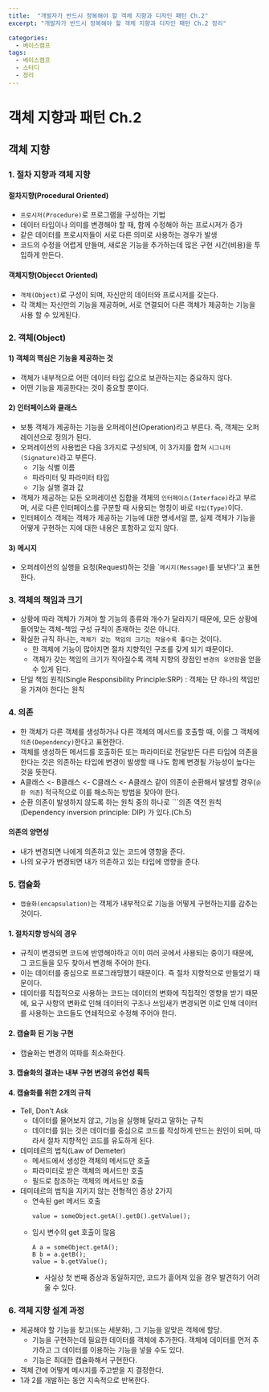 ```yaml
---
title:  "개발자가 반드시 정복해야 할 객체 지향과 디자인 패턴 Ch.2"
excerpt: "개발자가 반드시 정복해야 할 객체 지향과 디자인 패턴 Ch.2 정리"

categories:
  - 베이스캠프
tags:
  - 베이스캠프
  - 스터디
  - 정리
---
```

# 객체 지향과 패턴 Ch.2

## 객체 지향

### 1. 절차 지향과 객체 지향
#### 절차지향(Procedural Oriented) 
* `프로시저(Procedure)`로 프로그램을 구성하는 기법
* 데이터 타입이나 의미를 변경해야 할 때, 함께 수정해야 하는 프로시저가 증가
* 같은 데이터를 프로시저들이 서로 다른 의미로 사용하는 경우가 발생
* 코드의 수정을 어렵게 만들며, 새로운 기능을 추가하는데 많은 구현 시간(비용)을 투입하게 만든다.

#### 객체지향(Objecct Oriented)
* `객체(Object)`로 구성이 되며, 자신만의 데이터와 프로시저를 갖는다.
* 각 객체는 자신만의 기능을 제공하며, 서로 연결되어 다른 객체가 제공하는 기능을 사용 할 수 있게된다.

### 2. 객체(Object)
#### 1) 객체의 핵심은 기능을 제공하는 것
* 객체가 내부적으로 어떤 데이터 타입 값으로 보관하는지는 중요하지 않다.
* 어떤 기능을 제공한다는 것이 중요할 뿐이다.

#### 2) 인터페이스와 클래스
* 보통 객체가 제공하는 기능을 오퍼레이션(Operation)라고 부른다. 즉, 객체는 오퍼레이션으로 정의가 된다.
* 오퍼레이션의 사용법은 다음 3가지로 구성되며, 이 3가지를 합쳐 `시그니처(Signature)`라고 부른다.
  * 기능 식별 이름
  * 파라미터 및 파라미터 타입
  * 기능 실행 결과 값
* 객체가 제공하는 모든 오퍼레이션 집합을 객체의 `인터페이스(Interface)`라고 부르며, 서로 다른 인터페이스를 구분할 때 사용되는 명칭이 바로 `타입(Type)`이다.
* 인터페이스 객체는 객체가 제공하는 기능에 대한 명세서일 뿐, 실제 객체가 기능을 어떻게 구현하는 지에 대한 내용은 포함하고 있지 않다.

#### 3) 메시지
* 오퍼레이션의 실행을 요청(Request)하는 것을 \``메시지(Message)`를 보낸다'고 표현한다.

### 3. 객체의 책임과 크기
* 상황에 따라 객체가 가져야 할 기능의 종류와 개수가 달라지기 때문에, 모든 상황에 들어맞는 객체-책임 구성 규칙이 존재하는 것은 아니다.
* 확실한 규칙 하나는, `객체가 갖는 책임의 크기는 작을수록 좋다`는 것이다.
  * 한 객체에 기능이 많아지면 절차 지향적인 구조를 갖게 되기 때문이다.
  * 객체가 갖는 책임의 크기가 작아질수록 객체 지향의 장점인 `변경의 유연함`을 얻을 수 있게 된다.
* 단일 책임 원칙(Single Responsibility Principle:SRP) : 객체는 단 하나의 책임만을 가져야 한다는 원칙

### 4. 의존
* 한 객체가 다른 객체를 생성하거나 다른 객체의 메서드를 호출할 때, 이를 그 객체에 `의존(Dependency)`한다고 표현한다.
* 객체를 생성하든 메서드를 호출하든 또는 파라미터로 전달받든 다른 타입에 의존을 한다는 것은 의존하는 타입에 변경이 발생할 때 나도 함께 변경될 가능성이 높다는 것을 뜻한다.
* A클래스 <- B클래스 <- C클래스 <- A클래스 같이 의존이 순환해서 발생할 경우(`순환 의존`) 적극적으로 이를 해소하는 방법을 찾아야 한다.
* 순환 의존이 발생하지 않도록 하는 원칙 중의 하나로 ```의존 역전 원칙(Dependency inversion principle: DIP) 가 있다.(Ch.5)

#### 의존의 양면성
* 내가 변경되면 나에게 의존하고 있는 코드에 영향을 준다.
* 나의 요구가 변경되면 내가 의존하고 있는 타입에 영향을 준다.

### 5. 캡슐화
* `캡슐화(encapsulation)`는 객체가 내부적으로 기능을 어떻게 구현하는지를 감추는 것이다.

#### 1. 절차지향 방식의 경우
* 규칙이 변경되면 코드에 반영해야하고 이미 여러 곳에서 사용되는 중이기 때문에, 그 코드들을 모두 찾아서 변경해 주어야 한다.
* 이는 데이터를 중심으로 프로그래밍했기 때문이다. 즉 절차 지향적으로 만들었기 때문이다.
* 데이터를 직접적으로 사용하는 코드는 데이터의 변화에 직접적인 영향을 받기 때문에, 요구 사항의 변화로 인해 데이터의 구조나 쓰임새가 변경되면 이로 인해 데이터를 사용하는 코드들도 연쇄적으로 수정해 주어야 한다.

#### 2. 캡슐화 된 기능 구현
* 캡슐화는 변경의 여파를 최소화한다.

#### 3. 캡슐화의 결과는 내부 구현 변경의 유연성 획득

#### 4. 캡슐화를 위한 2개의 규칙
* Tell, Don't Ask
  * 데이터를 물어보지 않고, 기능을 실행해 달라고 말하는 규칙
  * 데이터를 읽는 것은 데이터를 중심으로 코드를 작성하게 만드는 원인이 되며, 따라서 절차 지향적인 코드를 유도하게 된다.
* 데미테르의 법칙(Law of Demeter)
  * 메서드에서 생성한 객체의 메서드만 호출
  * 파라미터로 받은 객체의 메서드만 호출
  * 필드로 참조하는 객체의 메서드만 호출
* 데미테르의 법칙을 지키지 않는 전형적인 증상 2가지
  * 연속된 get 메서드 호출
    ```
    value = someObject.getA().getB().getValue();
    ```
  * 임시 변수의 get 호출이 많음
    ```
    A a = someObject.getA();
    B b = a.getB();
    value = b.getValue();
    ```
    * 사실상 첫 번째 증상과 동일하지만, 코드가 흩어져 있을 경우 발견하기 어려울 수 있다.

### 6. 객체 지향 설계 과정
* 제공해야 할 기능을 찾고(또는 세분화), 그 기능을 알맞은 객체에 할당.
  * 기능을 구현하는데 필요한 데이터를 객체에 추가한다. 객체에 데이터를 먼저 추가하고 그 데이터를 이용하는 기능을 넣을 수도 있다.
  * 기능은 최대한 캡슐화해서 구현한다.
* 객체 간에 어떻게 메시지를 주고받을 지 결정한다.
* 1과 2를 개발하는 동안 지속적으로 반복한다.